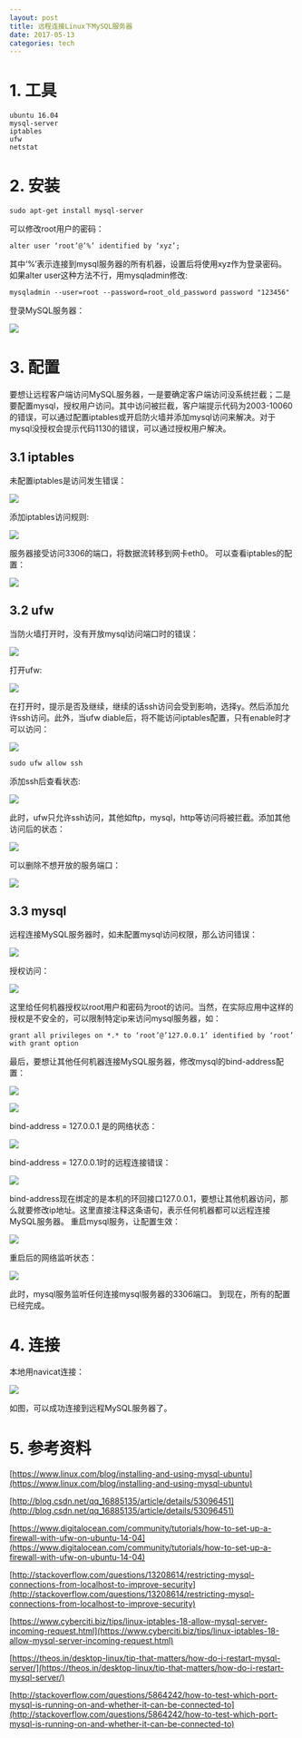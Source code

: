 ```yaml
---
layout: post
title: 远程连接Linux下MySQL服务器
date: 2017-05-13
categories: tech
---
```


# 1. 工具
```
ubuntu 16.04
mysql-server
iptables
ufw
netstat
```

# 2. 安装
```
sudo apt-get install mysql-server
```
可以修改root用户的密码：
```
alter user ‘root’@’%’ identified by ‘xyz’;
```
其中‘%’表示连接到mysql服务器的所有机器，设置后将使用xyz作为登录密码。
如果alter user这种方法不行，用mysqladmin修改:
```
mysqladmin --user=root --password=root_old_password password "123456"
```

登录MySQL服务器：

![](http://r.photo.store.qq.com/psb?/V11dEA6U3qTHQy/AtJZKlnExUAtw7yZ3yPA*..grf*gKaoWxDj85dDe*SM!/o/dG4BAAAAAAAA&bo=0AITAdACEwEDEDU!)

# 3. 配置
要想让远程客户端访问MySQL服务器，一是要确定客户端访问没系统拦截；二是要配置mysql，授权用户访问。其中访问被拦截，客户端提示代码为2003-10060的错误，可以通过配置iptables或开启防火墙并添加mysql访问来解决。对于mysql没授权会提示代码1130的错误，可以通过授权用户解决。

## 3.1 iptables
未配置iptables是访问发生错误：

![](http://r.photo.store.qq.com/psb?/V11dEA6U3qTHQy/GjdKdvJ2PkgY3fbPtVN488KQK7Wi4ISjL9gYfYPmrvU!/o/dGwBAAAAAAAA&bo=WwJ4AFsCeAADEDU!)

添加iptables访问规则:

![](http://r.photo.store.qq.com/psb?/V11dEA6U3qTHQy/1FnI0nzZOJ4ZO16rrroM3yO1pCiN5SECwh.CtwDi1MI!/o/dIMBAAAAAAAA&bo=gAIwAIACMAADEDU!)

服务器接受访问3306的端口，将数据流转移到网卡eth0。
可以查看iptables的配置：

![](http://r.photo.store.qq.com/psb?/V11dEA6U3qTHQy/KIbvmciy0ssyu4C4UAOs5CMpn2JqETeGD6xYKnzzJKo!/o/dGwBAAAAAAAA&bo=FgMiARYDIgEDEDU!)

## 3.2 ufw
当防火墙打开时，没有开放mysql访问端口时的错误：

![](http://r.photo.store.qq.com/psb?/V11dEA6U3qTHQy/GjdKdvJ2PkgY3fbPtVN488KQK7Wi4ISjL9gYfYPmrvU!/o/dGwBAAAAAAAA&bo=WwJ4AFsCeAADEDU!)

打开ufw:

![](http://r.photo.store.qq.com/psb?/V11dEA6U3qTHQy/e*mmg0Py.7pYuOSQVM5BamD03Cna0GgKEhzFij3Wq6U!/o/dGwBAAAAAAAA&bo=xQI2AMUCNgADEDU!)

在打开时，提示是否及继续，继续的话ssh访问会受到影响，选择y。然后添加允许ssh访问。此外，当ufw diable后，将不能访问iptables配置，只有enable时才可以访问：

![](http://r.photo.store.qq.com/psb?/V11dEA6U3qTHQy/Ct1Pb4mberakse4g3ZFA7xyzSWeHky2kIIbzxvy6ciw!/o/dN8AAAAAAAAA&bo=CgO7AAoDuwADEDU!)

```
sudo ufw allow ssh
```
添加ssh后查看状态:

![](http://r.photo.store.qq.com/psb?/V11dEA6U3qTHQy/Bz.YLZjgnn1bRAKJs0ZHHT1as2wrZrWsscaORb9LB1o!/o/dG4BAAAAAAAA&bo=DwKuAA8CrgADEDU!)

此时，ufw只允许ssh访问，其他如ftp，mysql，http等访问将被拦截。添加其他访问后的状态：

![](http://r.photo.store.qq.com/psb?/V11dEA6U3qTHQy/bnauM.xToxWghnLmghzOow5WJsPniZl.dhxodcbLBu8!/o/dGoBAAAAAAAA&bo=OALzADgC8wADEDU!)

可以删除不想开放的服务端口：

![](http://r.photo.store.qq.com/psb?/V11dEA6U3qTHQy/4F0cmbaOaiCGP2XN3DqN4AoBNshsxrFYoVg1.*zLA8E!/o/dGwBAAAAAAAA&bo=EQJQABECUAADEDU!)

## 3.3 mysql
远程连接MySQL服务器时，如未配置mysql访问权限，那么访问错误：

![](http://r.photo.store.qq.com/psb?/V11dEA6U3qTHQy/oVG3QhQjG2G7DSWLSF1A7vdvjYySj9W7H5cUBjH1zLQ!/o/dGwBAAAAAAAA&bo=kAK3AJACtwADEDU!)

授权访问：

![](http://r.photo.store.qq.com/psb?/V11dEA6U3qTHQy/gMYWQCZ8pB32QOf2A2xywzh0l65TYuv1jO*NiTY*0P4!/o/dFUBAAAAAAAA&bo=CwNxAAsDcQADEDU!)

这里给任何机器授权以root用户和密码为root的访问。当然，在实际应用中这样的授权是不安全的，可以限制特定ip来访问mysql服务器，如：
```
grant all privileges on *.* to ‘root’@’127.0.0.1’ identified by ‘root’ with grant option
```

最后，要想让其他任何机器连接MySQL服务器，修改mysql的bind-address配置：

![](http://r.photo.store.qq.com/psb?/V11dEA6U3qTHQy/*Cyj.r2HV.rM8u4pq2EzsJOsIf8ZwjGXXaLg2ZBNpOs!/o/dGwBAAAAAAAA&bo=eQJKAHkCSgADEDU!)

![](http://r.photo.store.qq.com/psb?/V11dEA6U3qTHQy/VMhxQwM5yb8wiompiEfLnz060qxoQwvYuk1UTcvr8IU!/o/dGwBAAAAAAAA&bo=BgOtAQYDrQEDEDU!)

bind-address = 127.0.0.1 是的网络状态：

![](http://r.photo.store.qq.com/psb?/V11dEA6U3qTHQy/TAymDF.CqlFGgVQNAofnqJKVcbos04krRuVSmPFJR.o!/o/dGwBAAAAAAAA&bo=zwJHAM8CRwADEDU!)

bind-address = 127.0.0.1时的远程连接错误：

![](http://r.photo.store.qq.com/psb?/V11dEA6U3qTHQy/rlJ2X96Puzo0Ww0AhN28B3gBRAXzw1bUFRydKyxLcsM!/o/dGsBAAAAAAAA&bo=WwJ4AFsCeAADEDU!)

bind-address现在绑定的是本机的环回接口127.0.0.1，要想让其他机器访问，那么就要修改ip地址。这里直接注释这条语句，表示任何机器都可以远程连接MySQL服务器。
重启mysql服务，让配置生效：

![](http://r.photo.store.qq.com/psb?/V11dEA6U3qTHQy/boUosRYbjYR5lnn6jNucXDqXgxmI27xMyv1gI97f61Q!/o/dGwBAAAAAAAA&bo=ygIpAMoCKQADEDU!)

重启后的网络监听状态：

![](http://r.photo.store.qq.com/psb?/V11dEA6U3qTHQy/k7Sn38DjypBc8j7FMjOe4M2lMUr74QTXI4ql20Y9JOA!/o/dGwBAAAAAAAA&bo=*gJbAP4CWwADEDU!)


此时，mysql服务监听任何连接mysql服务器的3306端口。
到现在，所有的配置已经完成。

# 4. 连接
本地用navicat连接：

![](http://r.photo.store.qq.com/psb?/V11dEA6U3qTHQy/ACY81ZCjeF2CHBq.42e*NLv7o*R0ZEFN4ldjZpZv11Y!/o/dGkBAAAAAAAA&bo=LAMwASwDMAEDEDU!)

如图，可以成功连接到远程MySQL服务器了。

# 5. 参考资料
[https://www.linux.com/blog/installing-and-using-mysql-ubuntu](https://www.linux.com/blog/installing-and-using-mysql-ubuntu)

[http://blog.csdn.net/qq_16885135/article/details/53096451](http://blog.csdn.net/qq_16885135/article/details/53096451)

[https://www.digitalocean.com/community/tutorials/how-to-set-up-a-firewall-with-ufw-on-ubuntu-14-04](https://www.digitalocean.com/community/tutorials/how-to-set-up-a-firewall-with-ufw-on-ubuntu-14-04)

[http://stackoverflow.com/questions/13208614/restricting-mysql-connections-from-localhost-to-improve-security](http://stackoverflow.com/questions/13208614/restricting-mysql-connections-from-localhost-to-improve-security)

[https://www.cyberciti.biz/tips/linux-iptables-18-allow-mysql-server-incoming-request.html](https://www.cyberciti.biz/tips/linux-iptables-18-allow-mysql-server-incoming-request.html)

[https://theos.in/desktop-linux/tip-that-matters/how-do-i-restart-mysql-server/](https://theos.in/desktop-linux/tip-that-matters/how-do-i-restart-mysql-server/)

[http://stackoverflow.com/questions/5864242/how-to-test-which-port-mysql-is-running-on-and-whether-it-can-be-connected-to](http://stackoverflow.com/questions/5864242/how-to-test-which-port-mysql-is-running-on-and-whether-it-can-be-connected-to)
